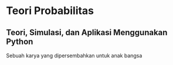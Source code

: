 # Teori Probabilitas
## Teori, Simulasi, dan Aplikasi Menggunakan Python
Sebuah karya yang dipersembahkan untuk anak bangsa
